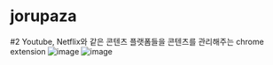 # jorupaza
#2 Youtube, Netflix와 같은 콘텐츠 플랫폼들을 콘텐츠를 관리해주는 chrome extension
![image](https://github.com/epass1123/jorupaza/assets/59950506/09de9104-5700-4ceb-97a6-a8a6807e3f8d)
![image](https://github.com/epass1123/jorupaza/assets/59950506/6eb38481-9c14-41c8-b0e2-5b7f02528182)
